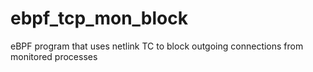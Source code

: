 # ebpf_tcp_mon_block
eBPF program that uses netlink TC to block outgoing connections from monitored processes
